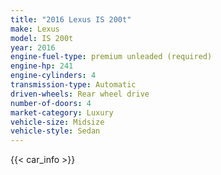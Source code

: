 ```yaml
---
title: "2016 Lexus IS 200t"
make: Lexus
model: IS 200t
year: 2016
engine-fuel-type: premium unleaded (required)
engine-hp: 241
engine-cylinders: 4
transmission-type: Automatic
driven-wheels: Rear wheel drive
number-of-doors: 4
market-category: Luxury
vehicle-size: Midsize
vehicle-style: Sedan
---
```


{{< car_info >}}
